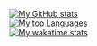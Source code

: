 [![My GitHub stats](https://github-readme-stats.vercel.app/api?username=ConfusedRobo&show_icons=true&theme=dark)](https://github.com/ConfusedRobo/github-readme-stats)
<br/>
[![My top Languages](https://github-readme-stats.vercel.app/api/top-langs/?username=ConfusedRobo&show_icons=true&theme=dark)](https://github.com/ConfusedRobo/github-readme-stats)
<br/>
[![My wakatime stats](https://github-readme-stats.vercel.app/api/wakatime?username=ConfusedRobo&show_icons=true&theme=dark)](https://github.com/ConfusedRobo/github-readme-stats)
